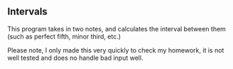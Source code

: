## Intervals

This program takes in two notes, and calculates the interval between them (such as perfect fifth, minor third, etc.)

Please note, I only made this very quickly to check my homework, it is not well tested and does no handle bad input well.
